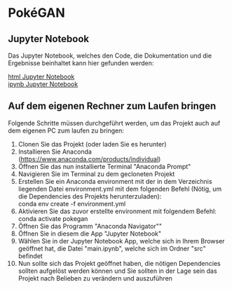 # PokéGAN

## Jupyter Notebook

Das Jupyter Notebook, welches den Code, die Dokumentation und die Ergebnisse beinhaltet kann hier gefunden werden: <br>

[html Jupyter Notebook](./src/main.html) <br>
[ipynb Jupyter Notebook](./src/main.ipynb)

## Auf dem eigenen Rechner zum Laufen bringen

Folgende Schritte müssen durchgeführt werden, um das Projekt auch auf dem eigenen PC zum laufen zu bringen:

1. Clonen Sie das Projekt (oder laden Sie es herunter)
2. Installieren Sie Anaconda (https://www.anaconda.com/products/individual)
3. Öffnen Sie das nun installierte Terminal "Anaconda Prompt"
4. Navigieren Sie im Terminal zu dem gecloneten Projekt
5. Erstellen Sie ein Anaconda environment mit der in dem Verzeichnis liegenden Datei environment.yml mit dem folgenden Befehl (Nötig, um die Dependencies des Projekts herunterzuladen): <br>
conda env create -f environment.yml
6. Aktivieren Sie das zuvor erstellte environment mit folgendem Befehl: <br>
conda activate pokegan
7. Öffnen Sie das Programm "Anaconda Navigator""
8. Öffnen Sie in diesem die App "Jupyter Notebook"
9. Wählen Sie in der Jupyter Notebook App, welche sich in Ihrem Browser geöffnet hat, die Datei "main.ipynb", welche sich im Ordner "src" befindet
10. Nun sollte sich das Projekt geöffnet haben, die nötigen Dependencies sollten aufgelöst werden können und Sie sollten in der Lage sein das Projekt nach Belieben zu verändern und auszuführen

